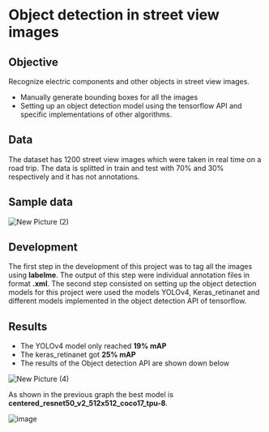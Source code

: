 # Object detection in street view images
## Objective
Recognize electric components and other objects in street view images.
  - Manually generate bounding boxes for all the images
  - Setting up an object detection model using the tensorflow API and specific implementations of other algorithms.


## Data
The dataset has 1200 street view images which were taken in real time on a road trip. The data is splitted in train and test with 70% and 30% respectively and it has not annotations.

## Sample data

![New Picture (2)](https://user-images.githubusercontent.com/47225250/124990331-364b4a80-e00e-11eb-98eb-05faa013f961.png)

## Development 

The first step in the development of this project was to tag all the images using **labelme**. The output of this step  were individual annotation files in format **.xml**. The second step consisted on setting up the object detection models for this project were used the models YOLOv4, Keras_retinanet and  different models implemented in the object detection API of tensorflow.  

## Results 

* The YOLOv4 model only reached **19% mAP** 
* The keras_retinanet got **25% mAP**
* The results of the Object detection API are shown down below


![New Picture (4)](https://user-images.githubusercontent.com/47225250/124990386-4fec9200-e00e-11eb-997c-8d733380386c.png)

As shown in the previous graph the best model is **centered_resnet50_v2_512x512_coco17_tpu-8**.

![image](https://user-images.githubusercontent.com/47225250/124990429-5b3fbd80-e00e-11eb-9c11-66451c573151.png)
